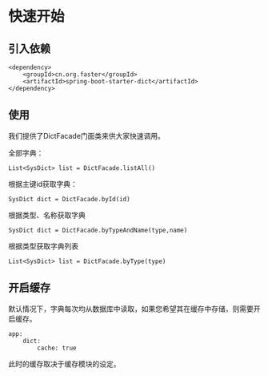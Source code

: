# 快速开始
## 引入依赖

```
<dependency>
    <groupId>cn.org.faster</groupId>
    <artifactId>spring-boot-starter-dict</artifactId>
</dependency>
```



## 使用

我们提供了DictFacade门面类来供大家快速调用。

全部字典：

```
List<SysDict> list = DictFacade.listAll()
```

根据主键id获取字典：

```
SysDict dict = DictFacade.byId(id)
```

根据类型、名称获取字典

```
SysDict dict = DictFacade.byTypeAndName(type,name)
```

根据类型获取字典列表

```
List<SysDict> list = DictFacade.byType(type)
```


## 开启缓存

默认情况下，字典每次均从数据库中读取，如果您希望其在缓存中存储，则需要开启缓存。

```
app:
    dict:
        cache: true
```

此时的缓存取决于缓存模块的设定。


